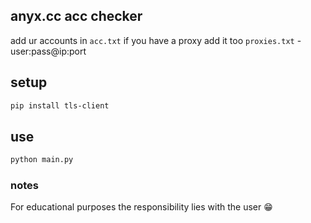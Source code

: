 ## anyx.cc acc checker

add ur accounts in ```acc.txt``` if you have a proxy add it too ```proxies.txt``` - user:pass@ip:port

## setup
```bash
pip install tls-client
```

## use
```bash
python main.py
```

### notes
For educational purposes the responsibility lies with the user 😁